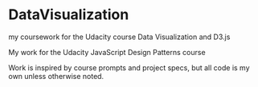 # DataVisualization
my coursework for the Udacity course Data Visualization and D3.js

My work for the Udacity JavaScript Design Patterns course

Work is inspired by course prompts and project specs, but all code is my own unless otherwise noted.
